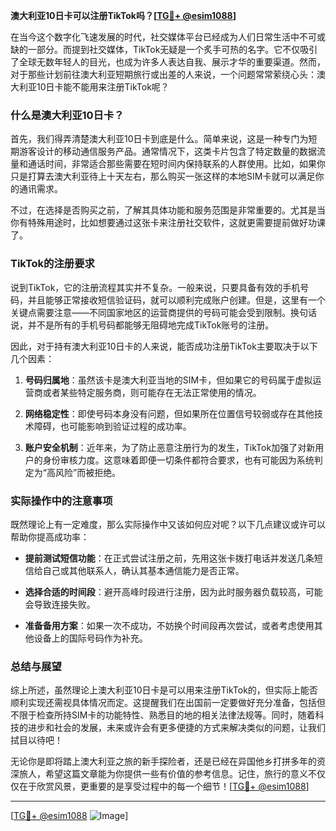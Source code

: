 **澳大利亚10日卡可以注册TikTok吗？[[TG💪+ @esim1088](https://t.me/s/esim1088)]**

在当今这个数字化飞速发展的时代，社交媒体平台已经成为人们日常生活中不可或缺的一部分。而提到社交媒体，TikTok无疑是一个炙手可热的名字。它不仅吸引了全球无数年轻人的目光，也成为许多人表达自我、展示才华的重要渠道。然而，对于那些计划前往澳大利亚短期旅行或出差的人来说，一个问题常常萦绕心头：澳大利亚10日卡能不能用来注册TikTok呢？

### 什么是澳大利亚10日卡？

首先，我们得弄清楚澳大利亚10日卡到底是什么。简单来说，这是一种专门为短期游客设计的移动通信服务产品。通常情况下，这类卡片包含了特定数量的数据流量和通话时间，非常适合那些需要在短时间内保持联系的人群使用。比如，如果你只是打算去澳大利亚待上十天左右，那么购买一张这样的本地SIM卡就可以满足你的通讯需求。

不过，在选择是否购买之前，了解其具体功能和服务范围是非常重要的。尤其是当你有特殊用途时，比如想要通过这张卡来注册社交软件，这就更需要提前做好功课了。

### TikTok的注册要求

说到TikTok，它的注册流程其实并不复杂。一般来说，只要具备有效的手机号码，并且能够正常接收短信验证码，就可以顺利完成账户创建。但是，这里有一个关键点需要注意——不同国家地区的运营商提供的号码可能会受到限制。换句话说，并不是所有的手机号码都能够无阻碍地完成TikTok账号的注册。

因此，对于持有澳大利亚10日卡的人来说，能否成功注册TikTok主要取决于以下几个因素：

1. **号码归属地**：虽然该卡是澳大利亚当地的SIM卡，但如果它的号码属于虚拟运营商或者某些特定服务商，则可能存在无法正常使用的情况。
   
2. **网络稳定性**：即使号码本身没有问题，但如果所在位置信号较弱或存在其他技术障碍，也可能影响到验证过程的成功率。
   
3. **账户安全机制**：近年来，为了防止恶意注册行为的发生，TikTok加强了对新用户的身份审核力度。这意味着即便一切条件都符合要求，也有可能因为系统判定为“高风险”而被拒绝。

### 实际操作中的注意事项

既然理论上有一定难度，那么实际操作中又该如何应对呢？以下几点建议或许可以帮助你提高成功率：

- **提前测试短信功能**：在正式尝试注册之前，先用这张卡拨打电话并发送几条短信给自己或其他联系人，确认其基本通信能力是否正常。
  
- **选择合适的时间段**：避开高峰时段进行注册，因为此时服务器负载较高，可能会导致连接失败。
  
- **准备备用方案**：如果一次不成功，不妨换个时间段再次尝试，或者考虑使用其他设备上的国际号码作为补充。

### 总结与展望

综上所述，虽然理论上澳大利亚10日卡是可以用来注册TikTok的，但实际上能否顺利实现还需视具体情况而定。这提醒我们在出国前一定要做好充分准备，包括但不限于检查所持SIM卡的功能特性、熟悉目的地的相关法律法规等。同时，随着科技的进步和社会的发展，未来或许会有更多便捷的方式来解决类似的问题，让我们拭目以待吧！

无论你是即将踏上澳大利亚之旅的新手探险者，还是已经在异国他乡打拼多年的资深旅人，希望这篇文章能为你提供一些有价值的参考信息。记住，旅行的意义不仅仅在于欣赏风景，更重要的是享受过程中的每一个细节！[[TG💪+ @esim1088](https://t.me/s/esim1088)]

---

[[TG💪+ @esim1088](https://t.me/s/esim1088) ![Image](https://i.postimg.cc/4NQfJmqS/Snipaste-2025-05-13-00-14-12.png)]